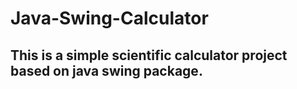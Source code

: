 # Java-Swing-Calculator
## This is a simple scientific calculator project based on java swing package.
